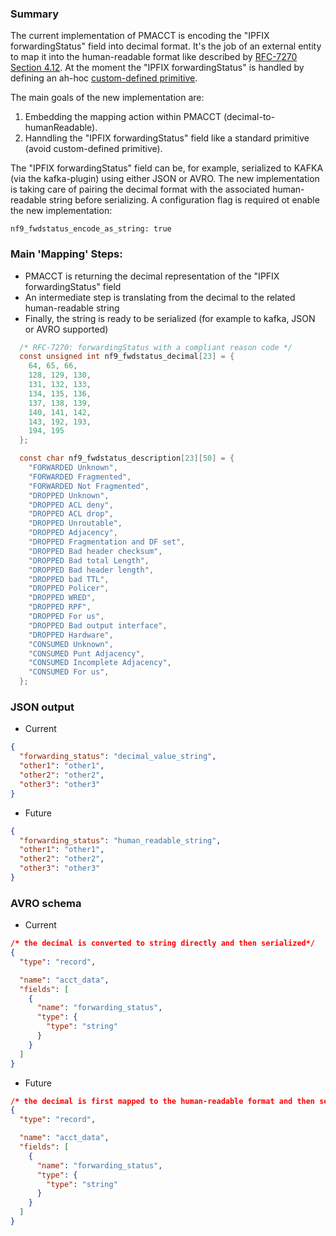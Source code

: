 ### Summary

The current implementation of PMACCT is encoding the "IPFIX forwardingStatus" field into decimal format.
It's the job of an external entity to map it into the human-readable format like described by [RFC-7270 Section 4.12](https://www.rfc-editor.org/rfc/rfc7270.html#section-4.12).
At the moment the "IPFIX forwardingStatus" is handled by defining an ah-hoc [custom-defined primitive](https://github.com/pmacct/pmacct/blob/master/examples/primitives.lst.example).

The main goals of the new implementation are:
1. Embedding the mapping action within PMACCT (decimal-to-humanReadable).
2. Hanndling the "IPFIX forwardingStatus" field like a standard primitive (avoid custom-defined primitive).

The "IPFIX forwardingStatus" field can be, for example, serialized to KAFKA (via the kafka-plugin) using either JSON or AVRO.
The new implementation is taking care of pairing the decimal format with the associated human-readable string before serializing.
A configuration flag is required ot enable the new implementation:
```TEXT
nf9_fwdstatus_encode_as_string: true
```

### Main 'Mapping' Steps:

- PMACCT is returning the decimal representation of the "IPFIX forwardingStatus" field
- An intermediate step is translating from the decimal to the related human-readable string
- Finally, the string is ready to be serialized (for example to kafka, JSON or AVRO supported)  
```C
  /* RFC-7270: forwardingStatus with a compliant reason code */
  const unsigned int nf9_fwdstatus_decimal[23] = {
    64, 65, 66,
    128, 129, 130,
    131, 132, 133,
    134, 135, 136,
    137, 138, 139,
    140, 141, 142,
    143, 192, 193,
    194, 195
  };

  const char nf9_fwdstatus_description[23][50] = {
    "FORWARDED Unknown",
    "FORWARDED Fragmented",
    "FORWARDED Not Fragmented",
    "DROPPED Unknown",
    "DROPPED ACL deny",
    "DROPPED ACL drop",
    "DROPPED Unroutable",
    "DROPPED Adjacency",
    "DROPPED Fragmentation and DF set",
    "DROPPED Bad header checksum",
    "DROPPED Bad total Length",
    "DROPPED Bad header length",
    "DROPPED bad TTL",
    "DROPPED Policer",
    "DROPPED WRED",
    "DROPPED RPF",
    "DROPPED For us",
    "DROPPED Bad output interface",
    "DROPPED Hardware",
    "CONSUMED Unknown",
    "CONSUMED Punt Adjacency",
    "CONSUMED Incomplete Adjacency",
    "CONSUMED For us",
  };

```

### JSON output
- Current
```JSON
{                                                                                                                                                              
  "forwarding_status": "decimal_value_string",                                                                                                                                               
  "other1": "other1",
  "other2": "other2",
  "other3": "other3"
} 
```

- Future
```JSON
{                                                                                                                                                              
  "forwarding_status": "human_readable_string",                                                                                                                                              
  "other1": "other1",
  "other2": "other2",
  "other3": "other3"
} 
```

### AVRO schema
- Current
```JSON
/* the decimal is converted to string directly and then serialized*/
{                                                                                                                                                                                                    
  "type": "record",

  "name": "acct_data",                                                                                                             
  "fields": [                                                                                         
    {                                                                                                                                                        
      "name": "forwarding_status",                                                              
      "type": {                                                                                                                                                                         
        "type": "string"                                                                                                            
      }                                                                                                                           
    }
  ]
}
```

- Future
```JSON
/* the decimal is first mapped to the human-readable format and then serialized*/
{                                                                                                                                                                                                    
  "type": "record",

  "name": "acct_data",                                                                                                             
  "fields": [                                                                                         
    {                                                                                                                                                        
      "name": "forwarding_status",                                                              
      "type": {                                                                                                                                                                         
        "type": "string"                                                                                                            
      }                                                                                                                           
    }
  ]
}
```